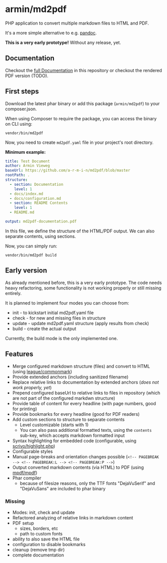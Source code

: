 # armin/md2pdf

PHP application to convert multiple markdown files to HTML and PDF.

It's a more simple alternative to e.g. [pandoc](https://pandoc.org/).


**This is a very early prototype!** Without any release, yet.


## Documentation

Checkout the [full Documentation](docs/index.md) in this repository
or checkout the rendered PDF version (TODO).



## First steps

Download the latest phar binary or add this package (``armin/md2pdf``) to your composer.json.

When using Composer to require the package, you can access the binary on CLI using:
```
vendor/bin/md2pdf
```

Now, you need to create ``md2pdf.yaml`` file in your project's root directory.

**Minimum example:**
```yaml
title: Test Document
author: Armin Vieweg
baseUrl: https://github.com/a-r-m-i-n/md2pdf/blob/master
rootPath: .
structure:
  - section: Documentation
    level: 1
  - docs/index.md
  - docs/configuration.md
  - section: README Contents
    level: 1
  - README.md

output: md2pdf-documentation.pdf
```

In this file, we define the structure of the HTML/PDF output. We can also separate contents, using sections.

Now, you can simply run:

```
vendor/bin/md2pdf build
```


## Early version

As already mentioned before, this is a very early prototype. The code needs heavy refactoring, some functionality
is not working properly or still missing entirely.

It is planned to implement four modes you can choose from:
- init - to kickstart initial md2pdf.yaml file
- check - for new and missing files in structure
- update - update md2pdf.yaml structure (apply results from check)
- build - create the actual output

Currently, the build mode is the only implemented one.


## Features

- Merge configured markdown structure (files) and convert to HTML (using [league/commonmark](https://commonmark.thephpleague.com/2.0/extensions/overview/))
- Provide extended anchors (including sanitized filename)
- Replace relative links to documentation by extended anchors (*does not work properly, yet*)
- Prepend configured baseUrl to relative links to files in repository (which are not part of the configured markdwn structure)
- Provide table of content for every headline (with page numbers, good for printing)
- Provide bookmarks for every headline (good for PDF readers)
- Add custom sections to structure to separate contents
  - Level customizable (starts with 1)
  - You can also pass additional formatted texts, using the ``contents`` sub-key, which accepts markdown formatted input
- Syntax highlighting for embedded code (configurable, using [scrivo/highlight.php](https://github.com/scrivo/highlight.php))
- Configurable styles
- Manual page-breaks and orientation changes possible (```<!-- PAGEBREAK --> <!-- PAGEBREAK:L --> <!-- PAGEBREAK:P -->```)
- Output converted markdown contents (via HTML) to PDF (using [mpdf/mpdf](https://mpdf.github.io/))
- Phar compiler
  - because of filesize reasons, only the TTF fonts "DejaVuSerif" and "DejaVuSans" are included to phar binary


### Missing

- Modes: init, check and update
- Refactored analyzing of relative links in markdown content
- PDF setup
  - sizes, borders, etc
  - path to custom fonts
- ability to also save the HTML file
- configuration to disable bookmarks
- cleanup (remove tmp dir)
- complete documentation
